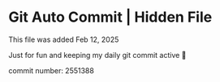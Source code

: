 # Git Auto Commit | Hidden File

This file was added Feb 12, 2025

Just for fun and keeping my daily git commit active 🤪

commit number: 2551388

